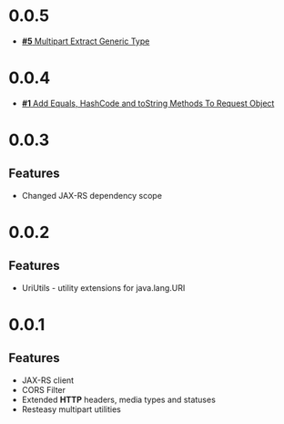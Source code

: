 # 0.0.5

* [**#5** Multipart Extract Generic Type](https://github.com/Scalified/rest/issues/5)

# 0.0.4

* [**#1** Add Equals, HashCode and toString Methods To Request Object](https://github.com/Scalified/rest/issues/1)

# 0.0.3

## Features

* Changed JAX-RS dependency scope

# 0.0.2

## Features

* UriUtils - utility extensions for java.lang.URI

# 0.0.1

## Features

* JAX-RS client
* CORS Filter
* Extended **HTTP** headers, media types and statuses
* Resteasy multipart utilities
